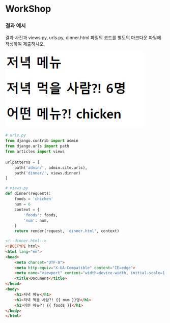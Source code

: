 # WorkShop

### 결과 예시

결과 사진과 views.py, urls.py, dinner.html 파일의 코드를 별도의 마크다운 파일에 작성하여 제출하시오.



![image-20220303151418999](workshop.assets/image-20220303151418999.png)

```python
# urls.py
from django.contrib import admin
from django.urls import path
from articles import views

urlpatterns = [
    path('admin/', admin.site.urls),
    path('dinner/', views.dinner)
]
```

```python
# views.py
def dinner(request):
    foods = 'chicken'
    num = 6
    context = {
        'foods': foods,
        'num': num,
    }
    return render(request, 'dinner.html', context)
```

```html
<!--dinner.html-->
<!DOCTYPE html>
<html lang="en">
<head>
    <meta charset="UTF-8">
    <meta http-equiv="X-UA-Compatible" content="IE=edge">
    <meta name="viewport" content="width=device-width, initial-scale=1.0">
    <title>Document</title>
</head>
<body>
    <h1>저녁 메뉴</h1>
    <h1>저녁 먹을 사람?! {{ num }}명</h1>
    <h1>어떤 메뉴?! {{ foods }}</h1>
</body>
</html>
```

